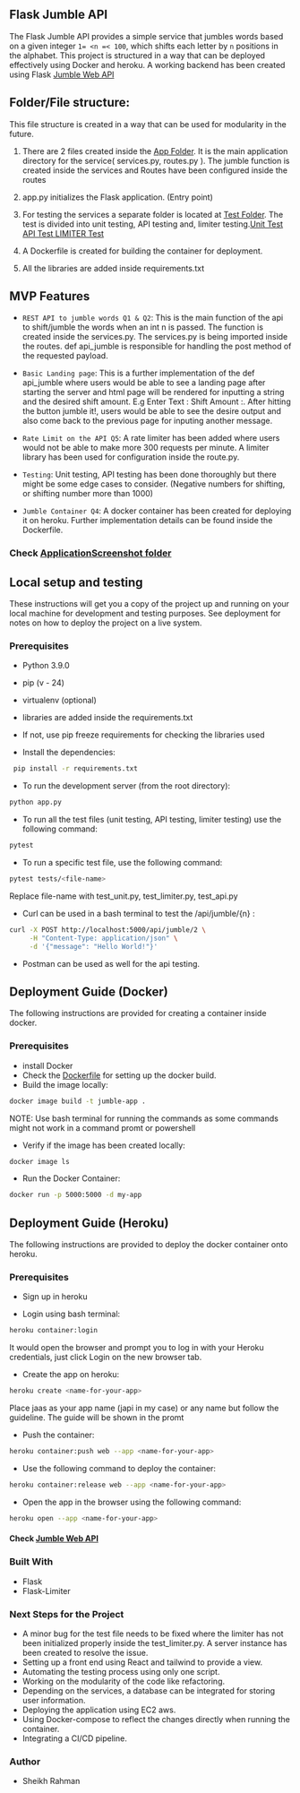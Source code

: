 ## Flask Jumble API

The Flask Jumble API provides a simple service that jumbles words based on a given integer `1= <n =< 100`, which shifts each letter by `n` positions in the alphabet. This project is structured in a way that can be deployed effectively using Docker and heroku. A working backend has been created using Flask [Jumble Web API](https://japi-dd84663b4b52.herokuapp.com/) 

## Folder/File structure: 

This file structure is created in a way that can be used for modularity in the future. 

1. There are 2 files created inside the [App Folder](app). It is the main application directory for the service( services.py, routes.py ). The jumble function is created inside the services and Routes have been configured inside the routes

2. app.py initializes the Flask application. (Entry point)

3. For testing the services a separate folder is located at [Test Folder](tests). The test is divided into unit testing, API testing and, limiter testing.[Unit Test ](tests/test_unit.py) [API Test ](tests/test_api.py) [LIMITER Test ](tests/test_limiter.py)

4. A Dockerfile is created for building the container for deployment.

5. All the libraries are added inside requirements.txt

## MVP Features

- ```REST API to jumble words Q1 & Q2```: This is the main function of the api to shift/jumble the words when an int n is passed. The function is created inside the services.py. The services.py is being imported inside the routes. def api_jumble is responsible for handling the post method of the requested payload.
  
- ```Basic Landing page```: This is a further implementation of the def api_jumble where users would be able to see a landing page after starting the server and html page will be rendered for inputting a string and the desired shift amount. E.g 
Enter Text : <some-text> Shift Amount :<n>. After hitting the button jumble it!, users would be able to see the desire output and also come back to the previous page for inputing another message.

- ```Rate Limit on the API Q5```: A rate limiter has been added where users would not be able to make more 300 requests per minute. A limiter library has been used for configuration inside the route.py.

- ```Testing```: Unit testing, API testing has been done thoroughly but there might be some edge cases to consider. (Negative numbers for shifting, or shifting number more than 1000) 
  
- ```Jumble Container Q4```: A docker container has been created for deploying it on heroku. Further implementation details can be found inside the Dockerfile.

### Check [ApplicationScreenshot folder](screenshots)

## Local setup and testing

These instructions will get you a copy of the project up and running on your local machine for development and testing purposes. See deployment for notes on how to deploy the project on a live system.

### Prerequisites

- Python 3.9.0
- pip (v - 24)
- virtualenv (optional)
- libraries are added inside the requirements.txt
- If not, use pip freeze requirements for checking the libraries used
  
- Install the dependencies:

```bash
 pip install -r requirements.txt
```
- To run the development server (from the root directory):
  
```bash
python app.py
```

- To run all the test files (unit testing, API testing, limiter testing) use the following command:

```bash
pytest
```

- To run a specific test file, use the following command:

```bash
pytest tests/<file-name> 
```
Replace file-name with test_unit.py, test_limiter.py, test_api.py

- Curl can be used in a bash terminal to test the /api/jumble/{n} :
   
```bash
curl -X POST http://localhost:5000/api/jumble/2 \
     -H "Content-Type: application/json" \
     -d '{"message": "Hello World!"}'
```

- Postman can be used as well for the api testing.

## Deployment Guide (Docker)

The following instructions are provided for creating a container inside docker.

### Prerequisites
- install Docker
- Check the [Dockerfile](Dockerfile) for setting up the docker build.
- Build the image locally:
  
```bash
docker image build -t jumble-app .
```
NOTE: Use bash terminal for running the commands as some commands might not work in a command promt or powershell

- Verify if the image has been created locally:

```bash
docker image ls
```
- Run the Docker Container:

```bash
docker run -p 5000:5000 -d my-app
```

## Deployment Guide (Heroku)

The following instructions are provided to deploy the docker container onto heroku.
  
### Prerequisites

- Sign up in heroku
    
- Login using bash terminal:

```bash
heroku container:login
```
It would open the browser and prompt you to log in with your Heroku credentials, just click Login on the new browser tab.

- Create the app on heroku:

```bash
heroku create <name-for-your-app>
```
Place jaas as your app name (japi in my case) or any name but follow the guideline. The guide will be shown in the promt

- Push the container:

```bash
heroku container:push web --app <name-for-your-app>
```
- Use the following command to deploy the container:

```bash
heroku container:release web --app <name-for-your-app>
```

- Open the app in the browser using the following command:
  
```bash
heroku open --app <name-for-your-app>
```
#### Check [Jumble Web API](https://japi-dd84663b4b52.herokuapp.com/)

### Built With
- Flask
- Flask-Limiter

### Next Steps for the Project
- A minor bug for the test file needs to be fixed where the limiter has not been initialized properly inside the 
  test_limiter.py. A server instance has been created to resolve the issue.
- Setting up a front end using React and tailwind to provide a view.
- Automating the testing process using only one script.
- Working on the modularity of the code like refactoring.
- Depending on the services, a database can be integrated for storing user information.
- Deploying the application using EC2 aws.
- Using Docker-compose to reflect the changes directly when running the container.
- Integrating a CI/CD pipeline.
  
### Author
- Sheikh Rahman


